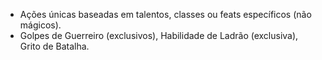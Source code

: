  - Ações únicas baseadas em talentos, classes ou feats específicos (não mágicos).
 - Golpes de Guerreiro (exclusivos), Habilidade de Ladrão (exclusiva), Grito de Batalha.
